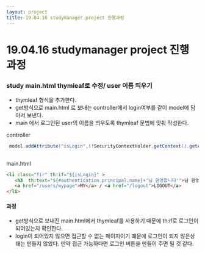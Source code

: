 ```yaml
---
layout: project
title: 19.04.16 studymanager project 진행과정
---
```


# 19.04.16 studymanager project 진행과정
### study main.html thymleaf로 수정/ user 이름 띄우기
- thymleaf 형식을 추가한다.
 - get방식으로 main.html 로 보내는 controller에서 login여부를 같이 model에 담아서 보낸다.
 - main 에서 로그인된 user의 이름을 띄우도록 thymleaf 문법에 맞춰 작성한다.

controller
 ```java
  model.addAttribute("isLogin",(!SecurityContextHolder.getContext().getAuthentication().getPrincipal().equals("anonymousUser"))? true : false);
        
```

main.html
 ```html
 <li class="fir" th:if="${isLogin}" >
	<h3  th:text="${#authentication.principal.name}+'님 환영합니다'">님 환영합니다</h3>
	<a href="/users/mypage">MY</a> / <a href="/logout">LOGOUT</a>
 </li>
 ```

 ####     과정
 - get방식으로 보내진 main.html에서 thymleaf를 사용하기 때문에 th:if로 로그인이 되어있는지 확인한다.
 - login이 되어있지 않으면 접근할 수 없는 페이지이기 떄문에 로그인이 되지 않은상태는 만들지 않았다. 만약 접근 가능하다면 로그인 버튼을 만들어 주면 될 것 같다.